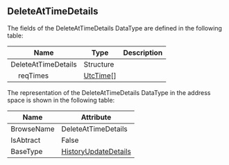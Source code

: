 <!-- datatype -->
## DeleteAtTimeDetails
<!-- end of description -->
The fields of the DeleteAtTimeDetails DataType are defined in the following table:  

|Name|Type|Description|
|---|---|---|
|DeleteAtTimeDetails|Structure||
|&nbsp;&nbsp;&nbsp;&nbsp;reqTimes|[UtcTime](../../../Part3/DataTypes/UtcTime/readme.md)[]||

The representation of the DeleteAtTimeDetails DataType in the address space is shown in the following table:  

|Name|Attribute|
|---|---|
|BrowseName|DeleteAtTimeDetails|
|IsAbtract|False|
|BaseType|[HistoryUpdateDetails](../../../Part4/Services/HistoryUpdateDetails/readme.md)|

